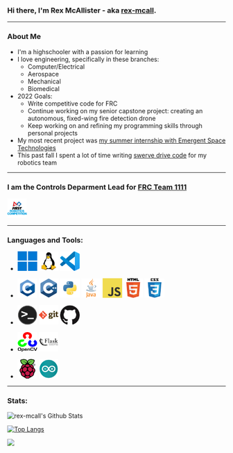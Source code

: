 ### Hi there, I'm Rex McAllister - aka [rex-mcall][gtrm].

---

### About Me
- I'm a highschooler with a passion for learning
- I love engineering, specifically in these branches:
    - Computer/Electrical
    - Aerospace
    - Mechanical
    - Biomedical
- 2022 Goals:
    - Write competitive code for FRC
    - Continue working on my senior capstone project: creating an autonomous, fixed-wing fire detection drone
    - Keep working on and refining my programming skills through personal projects
- My most recent project was [my summer internship with Emergent Space Technologies][esti]
- This past fall I spent a lot of time writing [swerve drive code][swerve] for my robotics team

---

### I am the Controls Deparment Lead for [FRC Team 1111](https://www.powerhawks.org/)

[<img alt="C" width="45px" src="https://raw.githubusercontent.com/github/explore/80688e429a7d4ef2fca1e82350fe8e3517d3494d/topics/first-robotics-competition/first-robotics-competition.png" />][frc]

---

### Languages and Tools:

- [<img alt="C" width="45px" src="https://raw.githubusercontent.com/github/explore/80688e429a7d4ef2fca1e82350fe8e3517d3494d/topics/windows/windows.png" />][windows]
[<img alt="Visual Studio Code" width="45px" src="https://raw.githubusercontent.com/github/explore/80688e429a7d4ef2fca1e82350fe8e3517d3494d/topics/linux/linux.png" />][linux]
[<img alt="Visual Studio Code" width="45px" src="https://raw.githubusercontent.com/github/explore/80688e429a7d4ef2fca1e82350fe8e3517d3494d/topics/visual-studio-code/visual-studio-code.png" />][vsCode]

- [<img alt="C" width="45px" src="https://raw.githubusercontent.com/github/explore/80688e429a7d4ef2fca1e82350fe8e3517d3494d/topics/c/c.png" />][c]
[<img alt="CPP" width="45px" src="https://raw.githubusercontent.com/github/explore/80688e429a7d4ef2fca1e82350fe8e3517d3494d/topics/cpp/cpp.png" />][cpp]
[<img alt="Python" width="45px" src="https://raw.githubusercontent.com/github/explore/80688e429a7d4ef2fca1e82350fe8e3517d3494d/topics/python/python.png" />][python]
[<img alt="Java" width="45px" src="https://raw.githubusercontent.com/github/explore/80688e429a7d4ef2fca1e82350fe8e3517d3494d/topics/java/java.png" />][java]
[<img alt="JavaScript" width="45px" src="https://raw.githubusercontent.com/github/explore/80688e429a7d4ef2fca1e82350fe8e3517d3494d/topics/javascript/javascript.png" />][js]
[<img alt="HTML" width="45px" src="https://raw.githubusercontent.com/github/explore/80688e429a7d4ef2fca1e82350fe8e3517d3494d/topics/html/html.png" />][html]
[<img alt="CSS" width="45px" src="https://raw.githubusercontent.com/github/explore/80688e429a7d4ef2fca1e82350fe8e3517d3494d/topics/css/css.png" />][css]

- [<img alt="CLI" width="45px" src="https://raw.githubusercontent.com/github/explore/80688e429a7d4ef2fca1e82350fe8e3517d3494d/topics/terminal/terminal.png" />][cli]
[<img alt="Git" width="45px" src="https://raw.githubusercontent.com/github/explore/80688e429a7d4ef2fca1e82350fe8e3517d3494d/topics/git/git.png" />][git]
[<img alt="GitHub" width="45px" src="https://raw.githubusercontent.com/github/explore/78df643247d429f6cc873026c0622819ad797942/topics/github/github.png" />][github]

- [<img alt="OpenCV" width="45px" src="https://raw.githubusercontent.com/github/explore/80688e429a7d4ef2fca1e82350fe8e3517d3494d/topics/opencv/opencv.png" />][opencv]
[<img alt="OpenCV" width="45px" src="https://raw.githubusercontent.com/github/explore/80688e429a7d4ef2fca1e82350fe8e3517d3494d/topics/flask/flask.png" />][flask]

- [<img alt="Raspberry Pi" width="45px" src="https://raw.githubusercontent.com/github/explore/80688e429a7d4ef2fca1e82350fe8e3517d3494d/topics/raspberry-pi/raspberry-pi.png" />][rasPi]
[<img alt="Arduino" width="45px" src="https://raw.githubusercontent.com/github/explore/80688e429a7d4ef2fca1e82350fe8e3517d3494d/topics/arduino/arduino.png" />][arduino]


---

### Stats:

<img alt="rex-mcall's Github Stats" src="https://github-readme-stats.vercel.app/api?username=rex-mcall&show_icons=true&hide_border=false&theme=algolia&count_private=true" />

[![Top Langs](https://github-readme-stats.vercel.app/api/top-langs/?username=rex-mcall&layout=compact&theme=algolia)](https://github.com/anuraghazra/github-readme-stats)

![](https://komarev.com/ghpvc/?username=your-github-username)

[gtrm]: https://github.com/rex-mcall "My Profile"
[website]: https://rmca.company "My Website"
[swerve]: https://bitbucket.org/frc1111/ "swerve drive code"
[esti]: https://github.com/rex-mcall/EST_Internship_2021 "Summer Internship 2021"
[frc]: https://www.firstinspires.org/robotics/frc "First Robotics Competition"

[windows]: https://www.microsoft.com/en-us/windows "Windows Operating System"
[linux]: https://www.linux.org/ "Linux Operating System"
[vsCode]: https://code.visualstudio.com/ "Visual Studio Code"

[c]: https://www.cprogramming.com/books/ritchie.html "The C Programmig Language"
[cpp]: https://www.cplusplus.com/ "C++"
[python]: https://www.python.org/ "Python"
[java]: https://www.java.com/en/ "Java"
[js]: https://www.javascript.com/ "Javascript"
[html]: https://en.wikipedia.org/wiki/HTML "HTML"
[css]: https://en.wikipedia.org/wiki/Cascading_Style_Sheets "CSS"

[cli]: https://en.wikipedia.org/wiki/Command-line_interface "Command-Line Interface"
[git]: https://git-scm.com/ "Git"
[github]: https://github.com "Github"

[opencv]: https://opencv.org/ "OpenCV"
[flask]: https://flask.palletsprojects.com/ "Flask"

[rasPi]: https://www.raspberrypi.org/ "Raspberry Pi"
[arduino]: https://www.arduino.cc/ "Arduino"

